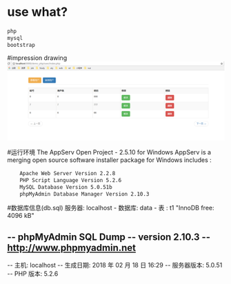 # use what?
	php
	mysql
	bootstrap

#impression drawing
![Image text](imgs/impression.png)

#运行环境
	The AppServ Open Project - 2.5.10 for Windows
	AppServ is a merging open source software installer package for Windows includes : 

		Apache Web Server Version 2.2.8
		PHP Script Language Version 5.2.6
		MySQL Database Version 5.0.51b
		phpMyAdmin Database Manager Version 2.10.3

#数据库信息(db.sql)
	服务器: localhost  -   数据库: data  -   表 : t1 "InnoDB free: 4096 kB"
 
-- phpMyAdmin SQL Dump
-- version 2.10.3
-- http://www.phpmyadmin.net
-- 
-- 主机: localhost
-- 生成日期: 2018 年 02 月 18 日 16:29
-- 服务器版本: 5.0.51
-- PHP 版本: 5.2.6


